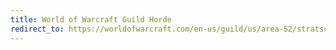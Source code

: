 ```yaml
---
title: World of Warcraft Guild Horde
redirect_to: https://worldofwarcraft.com/en-us/guild/us/area-52/stratsco
---
```

